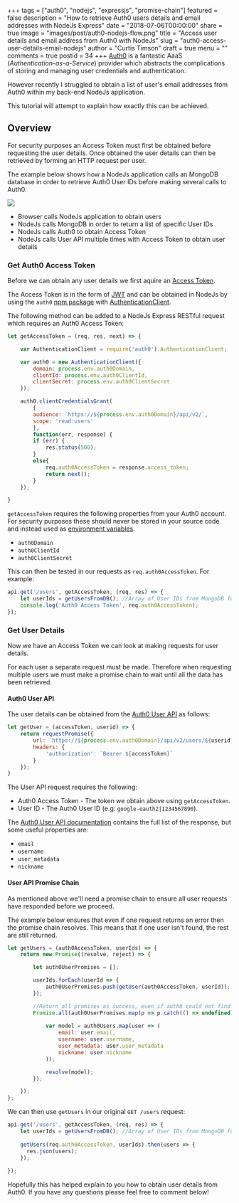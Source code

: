 +++
tags = ["auth0", "nodejs", "expressjs", "promise-chain"]
featured = false
description = "How to retrieve Auth0 users details and email addresses with NodeJs Express"
date = "2018-07-06T00:00:00"
share = true
image = "images/post/auth0-nodejs-flow.png"
title = "Access user details and email address from Auth0 with NodeJs"
slug = "auth0-access-user-details-email-nodejs"
author = "Curtis Timson"
draft = true
menu = ""
comments = true
postid = 34
+++
[Auth0](https://auth0.com/) is a fantastic AaaS (_Authentication-as-a-Service_) provider which abstracts the complications of storing and managing user credentials and authentication.

However recently I struggled to obtain a list of user's email addresses from Auth0 within my back-end NodeJs application.

This tutorial will attempt to explain how exactly this can be achieved.

## Overview

For security purposes an Access Token must first be obtained before requesting the user details. Once obtained the user details can then be retrieved by forming an HTTP request per user.

The example below shows how a NodeJs application calls an MongoDB database in order to retrieve Auth0 User IDs before making several calls to Auth0.

![](/images/post/auth0-nodejs-flow.png)

 - Browser calls NodeJs application to obtain users
 - NodeJs calls MongoDB in order to return a list of specific User IDs
 - NodeJs calls Auth0 to obtain Access Token
 - NodeJs calls User API multiple times with Access Token to obtain user details

### Get Auth0 Access Token

Before we can obtain any user details we first aquire an [Access Token](https://auth0.com/docs/tokens/access-token).

The Access Token is in the form of [JWT](https://jwt.io/) and can be obtained in NodeJs by using the `auth0` [npm package](https://www.npmjs.com/package/auth0) with [AuthenticationClient](https://github.com/auth0/node-auth0#authentication-api-client).

The following method can be added to a NodeJs Express RESTful request which requires an Auth0 Access Token:

```js
let getAccessToken = (req, res, next) => {

    var AuthenticationClient = require('auth0').AuthenticationClient;

    var auth0 = new AuthenticationClient({
        domain: process.env.auth0Domain,
        clientId: process.env.auth0ClientId,
        clientSecret: process.env.auth0ClientSecret
    });

    auth0.clientCredentialsGrant(
        {
        audience: `https://${process.env.auth0Domain}/api/v2/`,
        scope: 'read:users'
        },
        function(err, response) {
        if (err) {
            res.status(500);
        }
        else{
            req.auth0AccessToken = response.access_token;
            return next();
        }
    });

}
```

`getAccessToken` requires the following properties from your Auth0 account. For security purposes these should never be stored in your source code and instead used as [environment variables](https://medium.com/ibm-watson-data-lab/environment-variables-or-keeping-your-secrets-secret-in-a-node-js-app-99019dfff716).

 - `auth0Domain`
 - `auth0ClientId`
 - `auth0ClientSecret`

This can then be tested in our requests as `req.auth0AccessToken`. For example:

```js
api.get('/users', getAccessToken, (req, res) => {
    let userIds = getUsersFromDB(); //Array of User IDs from MongoDB for example (to be used later)
    console.log('Auth0 Access Token', req.auth0AccessToken);
});
```

### Get User Details

Now we have an Access Token we can look at making requests for user details.

For each user a separate request must be made. Therefore when requesting multiple users we must make a promise chain to wait until all the data has been retrieved.

#### Auth0 User API

The user details can be obtained from the [Auth0 User API](https://auth0.com/docs/api/management/v2#!/Users/get_users) as follows:

```js
let getUser = (accessToken, userid) => {
    return requestPromise({
        url: `https://${process.env.auth0Domain}/api/v2/users/${userid}`,
        headers: {
            'authorization': `Bearer ${accessToken}`
        }
    });
}
```

The User API request requires the following:

 - Auth0 Access Token - The token we obtain above using `getAccessToken`.
 - User ID - The Auth0 User ID (e.g: `google-oauth2|1234567890`).

The [Auth0 User API documentation](https://auth0.com/docs/api/management/v2#!/Users/get_users) contains the full list of the response, but some useful properties are:

 - `email`
 - `username`
 - `user_metadata`
 - `nickname`

#### User API Promise Chain

As mentioned above we'll need a promise chain to ensure all user requests have responded before we proceed.

The example below ensures that even if one request returns an error then the promise chain resolves. This means that if one user isn't found, the rest are still returned.

```js
let getUsers = (auth0AccessToken, userIds) => {
    return new Promise((resolve, reject) => {

        let auth0UserPromises = [];

        userIds.forEach(userId => {
            auth0UserPromises.push(getUser(auth0AccessToken, userId));
        });

        //Return all promises as success, even if auth0 could not find the user
        Promise.all(auth0UserPromises.map(p => p.catch(() => undefined))).then(auth0Users => {
                            
            var model = auth0Users.map(user => (
                email: user.email,
                username: user.username,
                user_metadata: user.user_metadata
                nickname: user.nickname
            ));

            resolve(model);
        });

    });
};
```

We can then use `getUsers` in our original `GET /users` request:

```js
api.get('/users', getAccessToken, (req, res) => {
    let userIds = getUsersFromDB(); //Array of User IDs from MongoDB for example (to be used later)
    
    getUsers(req.auth0AccessToken, userIds).then(users => {
      res.json(users);  
    });
    
});
```

Hopefully this has helped explain to you how to obtain user details from Auth0. If you have any questions please feel free to comment below!